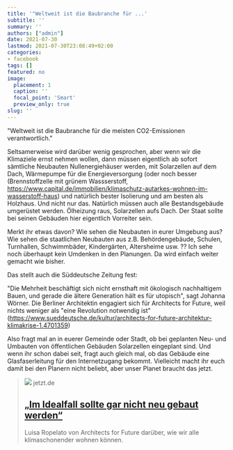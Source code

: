 ```yaml
---
title: '"Weltweit ist die Baubranche für ...'
subtitle: ''
summary: ''
authors: ["admin"]
date: 2021-07-30
lastmod: 2021-07-30T23:08:49+02:00
categories:
- facebook
tags: []
featured: no
image:
  placement: 1
  caption: ''
  focal_point: 'Smart'
  preview_only: true
slug: ''
---
```

"Weltweit ist die Baubranche für die meisten CO2-Emissionen verantwortlich."

Seltsamerweise wird darüber wenig gesprochen, aber wenn wir die Klimaziele ernst nehmen wollen, dann müssen eigentlich ab sofort sämtliche Neubauten Nullenergiehäuser werden, mit Solarzellen auf dem Dach, Wärmepumpe für die Energieversorgung (oder noch besser (Brennstoffzelle mit grünem Wassserstoff, https://www.capital.de/immobilien/klimaschutz-autarkes-wohnen-im-wasserstoff-haus) und natürlich bester Isolierung und am besten als Holzhaus. Und nicht nur das. Natürlich müssen auch alle Bestandsgebäude umgerüstet werden. Ölheizung raus, Solarzellen aufs Dach. 
Der Staat sollte bei seinen Gebäuden hier eigentlich Vorreiter sein. 

Merkt ihr etwas davon? Wie sehen die Neubauten in eurer Umgebung aus? Wie sehen die staatlichen Neubauten aus z.B. Behördengebäude, Schulen, Turnhallen, Schwimmbäder, Kindergärten, Altersheime usw. ?? Ich sehe noch überhaupt kein Umdenken in den Planungen. Da wird einfach weiter gemacht wie bisher. 

Das stellt auch die Süddeutsche Zeitung fest:

"Die Mehrheit beschäftigt sich nicht ernsthaft mit ökologisch nachhaltigem Bauen, und gerade die ältere Generation hält es für utopisch", sagt Johanna Wörner. Die Berliner Architektin engagiert sich für Architects for Future, weil nichts weniger als "eine Revolution notwendig ist"
 (https://www.sueddeutsche.de/kultur/architects-for-future-architektur-klimakrise-1.4701359)

Also fragt mal an in euerer Gemeinde oder Stadt, ob bei geplanten Neu- und Umbauten von öffentlichen Gebäuden Solarzellen eingeplant sind. Und wenn ihr schon dabei seit, fragt auch gleich mal, ob das Gebäude eine Glasfaserleitung für den Internetzugang bekommt. Vielleicht macht ihr euch damit bei den Planern nicht beliebt, aber unser Planet braucht das jetzt.
> [![](https://caching-production.jetzt.de/attachments/cknhapmyv02he0lx1r38bunnu-architects-for-future-sz.0.0.1200.628.full.jpg)](https://www.jetzt.de/umwelt/architects-for-future-luisa-ropelato-klimaschonend-bauen-bauen-in-der-zukunft)
> jetzt.de
> ## [„Im Idealfall sollte gar nicht neu gebaut werden“](https://www.jetzt.de/umwelt/architects-for-future-luisa-ropelato-klimaschonend-bauen-bauen-in-der-zukunft)
>
>Luisa Ropelato von Architects for Future darüber, wie wir alle klimaschonender wohnen können.

